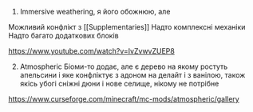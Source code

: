 
1) Immersive weathering, я його обожнюю, але

Можливий конфлікт з [[Supplementaries]]
Надто комплексні механіки
Надто багато додаткових блоків

https://www.youtube.com/watch?v=IvZvwvZUEP8

2) Atmospheric
Біоми-то додає, але є дерево на якому ростуть апельсини і яке конфліктує з адоном на делайт і з ванілою, також якісь убогі сніжні дюни і нове селище, нікому не потрібне

https://www.curseforge.com/minecraft/mc-mods/atmospheric/gallery